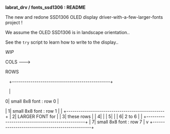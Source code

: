 **labrat_drv / fonts_ssd1306 : README**

The new and redone SSD1306 OLED display driver-with-a-few-larger-fonts project !

We assume the OLED SSD1306 is in landscape orientation..

See the `try` script to learn how to write to the display..



*WIP*
                
   COLS --->

ROWS

&nbsp;&nbsp;&nbsp;+------------------------------------------------+

&nbsp;&nbsp;&nbsp;|

0|    small 8x8 font : row 0                      |

|         1|    small 8x8 font : row 1                      |
|          +------------------------------------------------+
|         2|              LARGER FONT for                   |
|         3|                these rows                      |
|         4|                                                |
|         5|                                                |
|         6|                 2 to 6                         |
|          +------------------------------------------------+
|         7|    small 8x8 font : row 7                      |
v          +------------------------------------------------+


